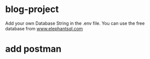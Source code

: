 # blog-project

Add your own Database String in the .env file. You can use the free database from www.elephantsql.com

# add postman